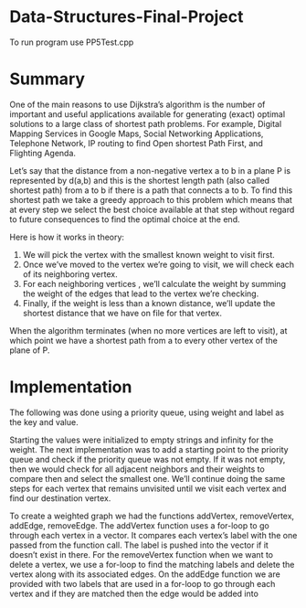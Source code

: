# Data-Structures-Final-Project


To run program use PP5Test.cpp


# Summary
One of the main reasons to use Dijkstra’s algorithm is the number of important and
useful applications available for generating (exact) optimal solutions to a large class of
shortest path problems. For example, Digital Mapping Services in Google Maps, Social
Networking Applications, Telephone Network, IP routing to find Open shortest Path
First, and Flighting Agenda.


Let’s say that the distance from a non-negative vertex a to b in a plane P is represented
by d(a,b) and this is the shortest length path (also called shortest path) from a to b if
there is a path that connects a to b. To find this shortest path we take a greedy
approach to this problem which means that at every step we select the best choice
available at that step without regard to future consequences to find the optimal choice at
the end.

Here is how it works in theory:


1. We will pick the vertex with the smallest known weight to visit first.
2. Once we’ve moved to the vertex we’re going to visit, we will check each of its
neighboring vertex.
3. For each neighboring vertices , we’ll calculate the weight by summing the weight
of the edges that lead to the vertex we’re checking.
4. Finally, if the weight is less than a known distance, we’ll update the shortest
distance that we have on file for that vertex.


When the algorithm terminates (when no more vertices are left to visit), at which point
we have a shortest path from a to every other vertex of the plane of P.


# Implementation
The following was done using a priority queue, using weight and label as the key and
value.


Starting the values were initialized to empty strings and infinity for the weight. The next
implementation was to add a starting point to the priority queue and check if the priority
queue was not empty. If it was not empty, then we would check for all adjacent
neighbors and their weights to compare then and select the smallest one. We’ll continue
doing the same steps for each vertex that remains unvisited until we visit each vertex
and find our destination vertex.


To create a weighted graph we had the functions addVertex, removeVertex, addEdge,
removeEdge. The addVertex function uses a for-loop to go through each vertex in a
vector. It compares each vertex’s label with the one passed from the function call. The
label is pushed into the vector if it doesn’t exist in there. For the removeVertex function
when we want to delete a vertex, we use a for-loop to find the matching labels and
delete the vertex along with its associated edges. On the addEdge function we are
provided with two labels that are used in a for-loop to go through each vertex and if they
are matched then the edge would be added into
